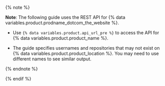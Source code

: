 

{% note %}

**Note**: The following guide uses the REST API for {% data variables.product.prodname_dotcom_the_website %}.

- Use <code>{% data variables.product.api_url_pre %}</code> to access the API for {% data variables.product.product_name %}. 

- The guide specifies usernames and repositories that may not exist on {% data variables.product.product_location %}. You may need to use different names to see similar output.

{% endnote %}

{% endif %}
